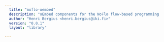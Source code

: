 ```yaml
---
  title: "noflo-oembed"
  description: "oEmbed components for the NoFlo flow-based programming environment"
  author: "Henri Bergius <henri.bergius@iki.fi>"
  version: "0.0.1"
  layout: "library"

---
```

